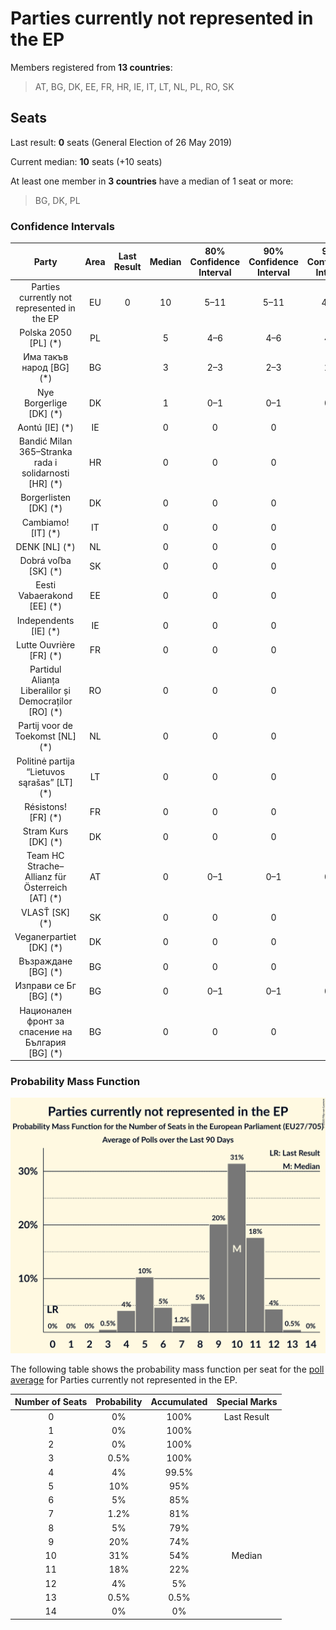 # Parties currently not represented in the EP

Members registered from **13 countries**:

> AT, BG, DK, EE, FR, HR, IE, IT, LT, NL, PL, RO, SK

## Seats

Last result: **0** seats (General Election of 26 May 2019)

Current median: **10** seats (+10 seats)

At least one member in **3 countries** have a median of 1 seat or more:

> BG, DK, PL

### Confidence Intervals

| Party | Area | Last Result | Median | 80% Confidence Interval | 90% Confidence Interval | 95% Confidence Interval | 99% Confidence Interval |
|:-----:|:----:|:-----------:|:------:|:-----------------------:|:-----------------------:|:-----------------------:|:-----------------------:|
| Parties currently not represented in the EP | EU | 0 | 10 | 5–11 | 5–11 | 4–12 | 3–12 |
| Polska 2050 [PL] (*) | PL | | 5 | 4–6 | 4–6 | 4–6 | 4–6 |
| Има такъв народ [BG] (*) | BG | | 3 | 2–3 | 2–3 | 2–4 | 2–4 |
| Nye Borgerlige [DK] (*) | DK | | 1 | 0–1 | 0–1 | 0–1 | 0–1 |
| Aontú [IE] (*) | IE | | 0 | 0 | 0 | 0 | 0 |
| Bandić Milan 365–Stranka rada i solidarnosti [HR] (*) | HR | | 0 | 0 | 0 | 0 | 0 |
| Borgerlisten [DK] (*) | DK | | 0 | 0 | 0 | 0 | 0 |
| Cambiamo! [IT] (*) | IT | | 0 | 0 | 0 | 0 | 0 |
| DENK [NL] (*) | NL | | 0 | 0 | 0 | 0 | 0 |
| Dobrá voľba [SK] (*) | SK | | 0 | 0 | 0 | 0 | 0 |
| Eesti Vabaerakond [EE] (*) | EE | | 0 | 0 | 0 | 0 | 0 |
| Independents [IE] (*) | IE | | 0 | 0 | 0 | 0 | 0 |
| Lutte Ouvrière [FR] (*) | FR | | 0 | 0 | 0 | 0 | 0 |
| Partidul Alianța Liberalilor și Democraților [RO] (*) | RO | | 0 | 0 | 0 | 0 | 0 |
| Partij voor de Toekomst [NL] (*) | NL | | 0 | 0 | 0 | 0 | 0 |
| Politinė partija “Lietuvos sąrašas” [LT] (*) | LT | | 0 | 0 | 0 | 0 | 0 |
| Résistons! [FR] (*) | FR | | 0 | 0 | 0 | 0 | 0 |
| Stram Kurs [DK] (*) | DK | | 0 | 0 | 0 | 0 | 0 |
| Team HC Strache–Allianz für Österreich [AT] (*) | AT | | 0 | 0–1 | 0–1 | 0–1 | 0–1 |
| VLASŤ [SK] (*) | SK | | 0 | 0 | 0 | 0 | 0 |
| Veganerpartiet [DK] (*) | DK | | 0 | 0 | 0 | 0 | 0 |
| Възраждане [BG] (*) | BG | | 0 | 0 | 0 | 0 | 0 |
| Изправи се Бг [BG] (*) | BG | | 0 | 0–1 | 0–1 | 0–1 | 0–1 |
| Национален фронт за спасение на България [BG] (*) | BG | | 0 | 0 | 0 | 0 | 0 |

### Probability Mass Function

![Graph with seats probability mass function not yet produced](average-2020-10-31-seats-pmf-partiescurrentlynotrepresentedintheep.png "Seats Probability Mass Function")

The following table shows the probability mass function per seat for the [poll average](average-2020-10-31.html) for Parties currently not represented in the EP.

| Number of Seats | Probability | Accumulated | Special Marks |
|:---------------:|:-----------:|:-----------:|:-------------:|
| 0 | 0% | 100% | Last Result |
| 1 | 0% | 100% |  |
| 2 | 0% | 100% |  |
| 3 | 0.5% | 100% |  |
| 4 | 4% | 99.5% |  |
| 5 | 10% | 95% |  |
| 6 | 5% | 85% |  |
| 7 | 1.2% | 81% |  |
| 8 | 5% | 79% |  |
| 9 | 20% | 74% |  |
| 10 | 31% | 54% | Median |
| 11 | 18% | 22% |  |
| 12 | 4% | 5% |  |
| 13 | 0.5% | 0.5% |  |
| 14 | 0% | 0% |  |


